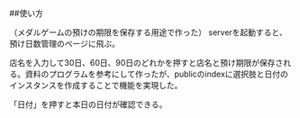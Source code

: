 ##使い方

（メダルゲームの預けの期限を保存する用途で作った）
serverを起動すると、預け日数管理のページに飛ぶ。

店名を入力して30日、60日、90日のどれかを押すと店名と預け期限が保存される。資料のプログラムを参考にして作ったが、publicのindexに選択肢と日付のインスタンスを作成することで機能を実現した。

「日付」を押すと本日の日付が確認できる。